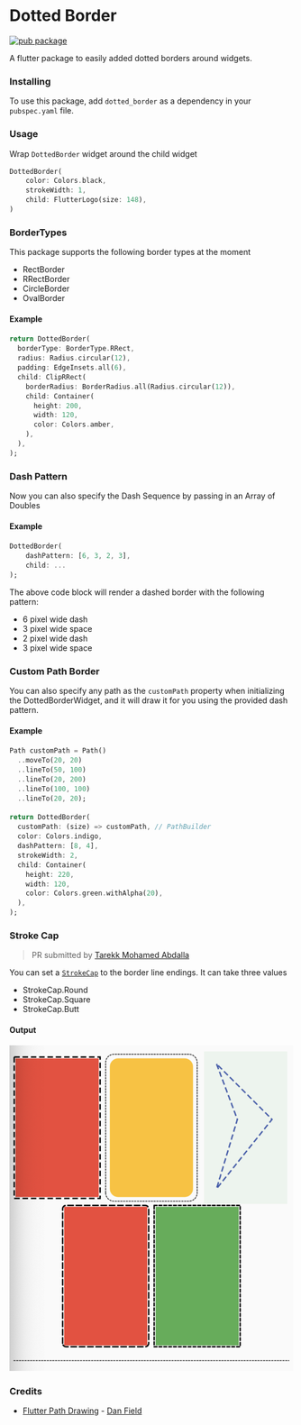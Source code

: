 # Dotted Border

[![pub package](https://img.shields.io/badge/pub-2.0.0+2-blue.svg)](https://pub.dev/packages/dotted_border)

A flutter package to easily added dotted borders around widgets.

### Installing

To use this package, add `dotted_border` as a dependency in your `pubspec.yaml` file.

### Usage

Wrap `DottedBorder` widget around the child widget

```dart
DottedBorder(
    color: Colors.black,
    strokeWidth: 1,
    child: FlutterLogo(size: 148),
)
```

### BorderTypes

This package supports the following border types at the moment
 * RectBorder
 * RRectBorder
 * CircleBorder
 * OvalBorder

#### Example

```dart
return DottedBorder(
  borderType: BorderType.RRect,
  radius: Radius.circular(12),
  padding: EdgeInsets.all(6),
  child: ClipRRect(
    borderRadius: BorderRadius.all(Radius.circular(12)),
    child: Container(
      height: 200,
      width: 120,
      color: Colors.amber,
    ),
  ),
);
```

### Dash Pattern

Now you can also specify the Dash Sequence by passing in an Array of Doubles

#### Example
```dart
DottedBorder(
    dashPattern: [6, 3, 2, 3], 
    child: ...
);
```

The above code block will render a dashed border with the following pattern:

* 6 pixel wide dash
* 3 pixel wide space
* 2 pixel wide dash
* 3 pixel wide space

### Custom Path Border

You can also specify any path as the `customPath` property when initializing the DottedBorderWidget, and it will draw it for you using the provided dash pattern.

#### Example

```dart
Path customPath = Path()
  ..moveTo(20, 20)
  ..lineTo(50, 100)
  ..lineTo(20, 200)
  ..lineTo(100, 100)
  ..lineTo(20, 20);

return DottedBorder(
  customPath: (size) => customPath, // PathBuilder
  color: Colors.indigo,
  dashPattern: [8, 4],
  strokeWidth: 2,
  child: Container(
    height: 220,
    width: 120,
    color: Colors.green.withAlpha(20),
  ),
);
```

### Stroke Cap

> PR submitted by [Tarekk Mohamed Abdalla](https://github.com/TarekkMA)

You can set a [`StrokeCap`](https://api.flutter.dev/flutter/dart-ui/StrokeCap-class.html) to the border line endings. It can take three values

* StrokeCap.Round
* StrokeCap.Square
* StrokeCap.Butt

#### Output

![Flutter dotted border image](assets/image.png?raw=true "Flutter Dotted Border Image" )

### Credits

* [Flutter Path Drawing](https://github.com/dnfield/flutter_path_drawing) - [Dan Field](https://github.com/dnfield)
